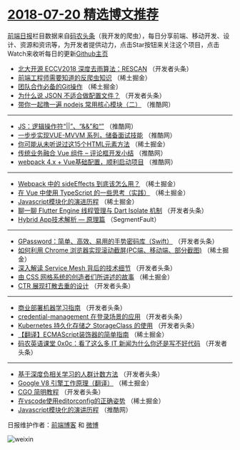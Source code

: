 # [2018-07-20 精选博文推荐](http://hao.caibaojian.com/date/2018/07/20)

[前端日报](http://caibaojian.com/c/news)栏目数据来自[码农头条](http://hao.caibaojian.com/)（我开发的爬虫），每日分享前端、移动开发、设计、资源和资讯等，为开发者提供动力，点击Star按钮来关注这个项目，点击Watch来收听每日的更新[Github主页](https://github.com/kujian/frontendDaily)
* [北大开源 ECCV2018 深度去雨算法：RESCAN](http://hao.caibaojian.com/80487.html) （开发者头条）
* [前端工程师需要知道的反爬虫知识](http://hao.caibaojian.com/80454.html) （稀土掘金）
* [团队合作必备的Git操作](http://hao.caibaojian.com/80455.html) （稀土掘金）
* [为什么说 JSON 不适合做配置文件？](http://hao.caibaojian.com/80472.html) （开发者头条）
* [带你一起撸一遍 nodejs 常用核心模块（二）](http://hao.caibaojian.com/80520.html) （推酷网）

***
* [JS：逻辑操作符“||”、“&amp;&amp;”和“”](http://hao.caibaojian.com/80514.html) （推酷网）
* [一步步实现VUE-MVVM 系列，储备面试技能](http://hao.caibaojian.com/80519.html) （推酷网）
* [你可能从未听说过这15个HTML元素方法](http://hao.caibaojian.com/80442.html) （稀土掘金）
* [传统业务融合 Vue 组件 &#8211; 评论框开发小结](http://hao.caibaojian.com/80516.html) （推酷网）
* [webpack 4.x + Vue基础配置，顺利启动项目](http://hao.caibaojian.com/80517.html) （推酷网）

***
* [Webpack 中的 sideEffects 到底该怎么用？](http://hao.caibaojian.com/80451.html) （稀土掘金）
* [在 Vue 中使用 TypeScript 的一些思考（实践）](http://hao.caibaojian.com/80452.html) （稀土掘金）
* [Javascript模块化的演进历程](http://hao.caibaojian.com/80441.html) （稀土掘金）
* [聊一聊 Flutter Engine 线程管理与 Dart Isolate 机制](http://hao.caibaojian.com/80485.html) （开发者头条）
* [Hybrid App技术解析 &#8212; 原理篇](http://hao.caibaojian.com/80439.html) （SegmentFault）

***
* [GPassword：简单、高效、易用的手势密码库（Swift）](http://hao.caibaojian.com/80490.html) （开发者头条）
* [如何利用 Chrome 浏览器实现滚动截屏(PC端、移动端、部分截图)](http://hao.caibaojian.com/80453.html) （稀土掘金）
* [深入解读 Service Mesh 背后的技术细节](http://hao.caibaojian.com/80480.html) （开发者头条）
* [由 CSS 网格系统的创造者们所讲述的故事](http://hao.caibaojian.com/80445.html) （稀土掘金）
* [CTR 展现打散去重的设计](http://hao.caibaojian.com/80491.html) （开发者头条）

***
* [商业部署机器学习指南](http://hao.caibaojian.com/80481.html) （开发者头条）
* [credential-management 在登录场景的应用](http://hao.caibaojian.com/80492.html) （开发者头条）
* [Kubernetes 持久化存储之 StorageClass 的使用](http://hao.caibaojian.com/80482.html) （开发者头条）
* [【翻译】ECMAScript装饰器的简单指南](http://hao.caibaojian.com/80443.html) （稀土掘金）
* [码农英语课堂 0x0c：看了这么多 IT 新闻为什么你还是写不好代码](http://hao.caibaojian.com/80474.html) （开发者头条）

***
* [基于深度负相关学习的人群计数方法](http://hao.caibaojian.com/80483.html) （开发者头条）
* [Google V8 引擎工作原理（翻译）](http://hao.caibaojian.com/80446.html) （稀土掘金）
* [CGO 简明教程](http://hao.caibaojian.com/80484.html) （开发者头条）
* [在vscode使用editorconfig的正确姿势](http://hao.caibaojian.com/80447.html) （稀土掘金）
* [Javascript模块化的演讲历程](http://hao.caibaojian.com/80515.html) （推酷网）

日报维护作者：[前端博客](http://caibaojian.com/) 和 [微博](http://caibaojian.com/go/weibo)

![weixin](https://user-images.githubusercontent.com/3055447/38468989-651132ac-3b80-11e8-8e6b-15122322a9d7.png)